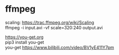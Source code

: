 # ffmpeg

scaling: https://trac.ffmpeg.org/wiki/Scaling  
ffmpeg -i input.avi -vf scale=320:240 output.avi

https://you-get.org  
pip3 install you-get  
you-get https://www.bilibili.com/video/BV1yE411Y7pm  
